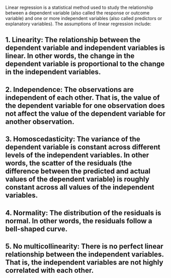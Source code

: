 Linear regression is a statistical method used to study the relationship between a dependent variable (also called the response or outcome variable) and one or more independent variables (also called predictors or explanatory variables). The assumptions of linear regression include:

## 1. Linearity: The relationship between the dependent variable and independent variables is linear. In other words, the change in the dependent variable is proportional to the change in the independent variables.

## 2. Independence: The observations are independent of each other. That is, the value of the dependent variable for one observation does not affect the value of the dependent variable for another observation.

## 3. Homoscedasticity: The variance of the dependent variable is constant across different levels of the independent variables. In other words, the scatter of the residuals (the difference between the predicted and actual values of the dependent variable) is roughly constant across all values of the independent variables.

## 4. Normality: The distribution of the residuals is normal. In other words, the residuals follow a bell-shaped curve.

## 5. No multicollinearity: There is no perfect linear relationship between the independent variables. That is, the independent variables are not highly correlated with each other.
